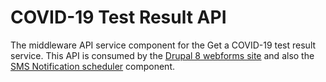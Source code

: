 # COVID-19 Test Result API

The middleware API service component for the Get a COVID-19 test result service.
This API is consumed by the [Drupal 8 webforms site](http://eserv-prd-scm01.ynet.gov.yk.ca/services/service-yukon-ca--webform)
and also the [SMS Notification scheduler](http://eserv-prd-scm01.ynet.gov.yk.ca/adhoc-services/notification-scheduler) component.
